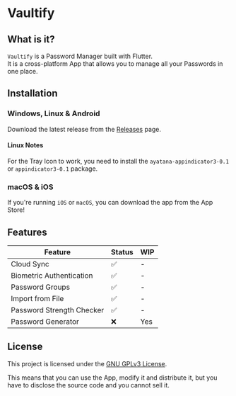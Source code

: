 # Vaultify

## What is it?

`Vaultify` is a Password Manager built with Flutter.
<br>
It is a cross-platform App that allows you to manage all your Passwords in one place.

## Installation

### Windows, Linux & Android

Download the latest release from the [Releases](https://github.com/danfq/Vaultify/releases) page.

#### Linux Notes

For the Tray Icon to work, you need to install the `ayatana-appindicator3-0.1` or `appindicator3-0.1` package.

### macOS & iOS

If you're running `iOS` or `macOS`, you can download the app from the App Store!

## Features

| Feature | Status | WIP |
|---------|--------|--------|
| Cloud Sync | ✅ | - |
| Biometric Authentication | ✅ | - |
| Password Groups | ✅ | - |
| Import from File | ✅ | - |
| Password Strength Checker | ✅ | - |
| Password Generator | ❌ | Yes |

## License

This project is licensed under the [GNU GPLv3 License](https://choosealicense.com/licenses/gpl-3.0/).

This means that you can use the App, modify it and distribute it, but you have to disclose the source code and you cannot sell it.